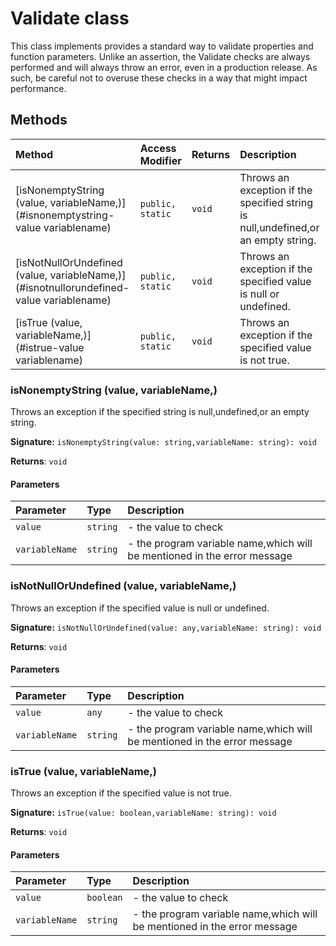 # Validate class





This class implements provides a standard way to validate properties and function parameters. 
Unlike an assertion, the Validate checks are always performed and will always throw an error, 
even in a production release. As such, be careful not to overuse these checks in a way 
that might impact performance.






## Methods

| Method	   | Access Modifier | Returns	| Description|
|:-------------|:----|:-------|:-----------|
|[isNonemptyString (value, variableName,)](#isnonemptystring-value variablename)     | `public, static` | `void` | Throws an exception if the specified string is null,undefined,or an empty string. |
|[isNotNullOrUndefined (value, variableName,)](#isnotnullorundefined-value variablename)     | `public, static` | `void` | Throws an exception if the specified value is null or undefined. |
|[isTrue (value, variableName,)](#istrue-value variablename)     | `public, static` | `void` | Throws an exception if the specified value is not true. |





### isNonemptyString (value, variableName,)

Throws an exception if the specified string is null,undefined,or an empty string.

**Signature:** ``isNonemptyString(value: string,variableName: string): void``

**Returns**: `void`



#### Parameters


| Parameter	   | Type    | Description |
|:-------------|:---------------|:------------|
| `value`    | `string` | - the value to check |
| `variableName`    | `string` | - the program variable name,which will be mentioned in the error message |


### isNotNullOrUndefined (value, variableName,)

Throws an exception if the specified value is null or undefined.

**Signature:** ``isNotNullOrUndefined(value: any,variableName: string): void``

**Returns**: `void`



#### Parameters


| Parameter	   | Type    | Description |
|:-------------|:---------------|:------------|
| `value`    | `any` | - the value to check |
| `variableName`    | `string` | - the program variable name,which will be mentioned in the error message |


### isTrue (value, variableName,)

Throws an exception if the specified value is not true.

**Signature:** ``isTrue(value: boolean,variableName: string): void``

**Returns**: `void`



#### Parameters


| Parameter	   | Type    | Description |
|:-------------|:---------------|:------------|
| `value`    | `boolean` | - the value to check |
| `variableName`    | `string` | - the program variable name,which will be mentioned in the error message |


